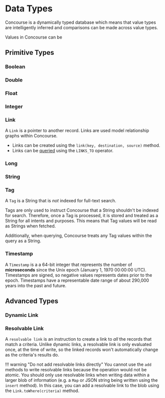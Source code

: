 # Data Types

Concourse is a dynamically typed database which means that value types are intelligently inferred and comparisons can be made across value types.

Values in Concourse can be

## Primitive Types
### Boolean

### Double

### Float

### Integer

### Link
A `Link` is a pointer to another record. Links are used model relationship graphs within Concourse.

* Links can be created using the `link(key, destination, source)` method.
* Links can be [queried](queries) using the `LINKS_TO` operator.

### Long

### String

### Tag
A `Tag` is a String that is *not* indexed for full-text search.

Tags are only used to instruct Concourse that a String shouldn't be indexed for search. Therefore, once a Tag is processed, it is stored and treated as a String for all intents and purposes. This means that Tag values will be read as Strings when fetched.

Additionally, when querying, Concourse treats any Tag values within the query as a String.

### Timestamp
A `Timestamp` is a a 64-bit integer that represents the number of **microseconds** since the Unix epoch (January 1, 1970 00:00:00 UTC). Timestamps are signed, so negative values represents dates prior to the epoch. Timestamps have a representable date range of about 290,000 years into the past and future.

## Advanced Types
### Dynamic Link

### Resolvable Link
A `resolvable link` is an instruction to create a link to *all* the records that match a criteria. Unlike dynamic links, a resolvable link is only evaluated once, at the time of write, so the linked records won't automatically change as the criteria's results do.

!!! warning "Do not add resolvable links directly"
    You cannot use the `add` methods to write resolvable links because the operation would not be atomic. You should only use resolvable links when writing data within a larger blob of information (e.g. a `Map` or JSON string being written using the `insert` method). In this case, you can add a resolvable link to the blob using the `Link.toWhere(criteria)` method.
